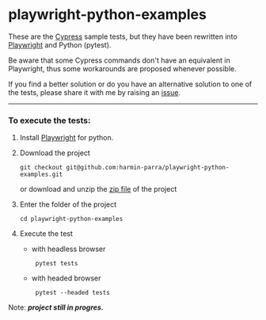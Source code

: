 # playwright-python-examples

These are the [Cypress](https://example.cypress.io/) sample tests, but they have been rewritten into [Playwright](https://playwright.dev/python/docs/intro) and Python (pytest).

Be aware that some Cypress commands don't have an equivalent in Playwright, thus some workarounds are proposed whenever possible.

If you find a better solution or do you have an alternative solution to one of the tests, please share it with me by raising an [issue](https://github.com/harmin-parra/playwright-python-examples/issues).

---
### To execute the tests:

1. Install [Playwright](https://playwright.dev/python/docs/intro) for python.

2. Download the project
   
   ``git checkout git@github.com:harmin-parra/playwright-python-examples.git``

   or download and unzip the [zip file](https://github.com/harmin-parra/playwright-python-examples/archive/refs/heads/main.zip) of the project

3. Enter the folder of the project

   ``cd playwright-python-examples``

4. Execute the test

   * with headless browser
  
     `` pytest tests``

   * with headed browser

     `` pytest --headed tests``

Note: ___project still in progres.___
